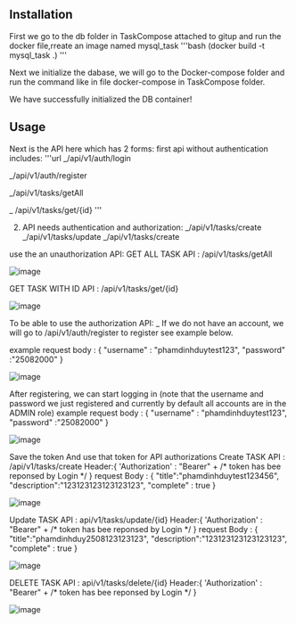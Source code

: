 ## Installation
First we go to the db folder in TaskCompose attached to gitup and run the docker file,rreate an image named mysql_task 
'''bash
(docker build -t  mysql_task .)
'''

Next we initialize the dabase, we will go to the Docker-compose folder and run the command like in file docker-compose in TaskCompose folder.

We have successfully initialized the DB container!
  
## Usage

 Next is the API here which has 2 forms:
first api without authentication includes:
'''url
_/api/v1/auth/login

_/api/v1/auth/register

_/api/v1/tasks/getAll

_ /api/v1/tasks/get/{id}
'''

2. API needs authentication and authorization:
_/api/v1/tasks/create
_/api/v1/tasks/update
_/api/v1/tasks/create


use the an unauthorization API:
GET ALL TASK  API : /api/v1/tasks/getAll

![image](https://github.com/PhamDinhDuy-2508/TaskAssignment/assets/69359047/ec059f1b-b3be-4768-a172-bc72879310da)

GET TASK WITH ID  API : /api/v1/tasks/get/{id}

![image](https://github.com/PhamDinhDuy-2508/TaskAssignment/assets/69359047/8fcb0fb7-67e9-45b5-9e09-1ba76f422108)





To be able to use the authorization API:
_ If we do not have an account, we will go to /api/v1/auth/register to register see example below.

example request body :
{
    "username" : "phamdinhduytest123",
    "password" :"25082000"
}

![image](https://github.com/PhamDinhDuy-2508/TaskAssignment/assets/69359047/13af3b49-f173-4428-b038-1e10f4fb242a)

After registering, we can start logging in (note that the username and password we just registered and currently by default all accounts are in the ADMIN role)
example request body :
{
    "username" : "phamdinhduytest123",
    "password" :"25082000"
}

![image](https://github.com/PhamDinhDuy-2508/TaskAssignment/assets/69359047/0b593431-aa21-47df-9b91-d9ed5303e98c)

Save the token And use that token for API authorizations
Create TASK  API : /api/v1/tasks/create
Header:{
'Authorization' : "Bearer" +  /* token has bee reponsed by Login */
}
request Body :
{
    "title":"phamdinhduytest123456",
    "description":"123123123123123123",
    "complete" : true
}

![image](https://github.com/PhamDinhDuy-2508/TaskAssignment/assets/69359047/788f9864-db9a-46b0-97c3-3c9428b96d84)

Update TASK  API : api/v1/tasks/update/{id}
Header:{
'Authorization' : "Bearer" +  /* token has bee reponsed by Login */
}
request Body :
{
    "title":"phamdinhduy2508123123123",
    "description":"123123123123123123",
    "complete" : true
}

![image](https://github.com/PhamDinhDuy-2508/TaskAssignment/assets/69359047/e7f6e88f-d3ca-4180-93bd-33750908aadd)

DELETE TASK  API : api/v1/tasks/delete/{id}
Header:{
'Authorization' : "Bearer" +  /* token has bee reponsed by Login */
}

![image](https://github.com/PhamDinhDuy-2508/TaskAssignment/assets/69359047/fbc39f8d-e00f-4ef1-9544-54bb58332b0b)
    
